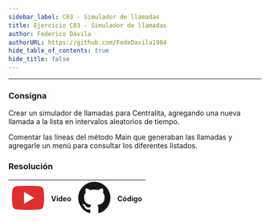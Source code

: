 ```yaml
---
sidebar_label: C03 - Simulador de llamadas
title: Ejercicio C03 - Simulador de llamadas
author: Federico Dávila
authorURL: https://github.com/FedeDavila1984
hide_table_of_contents: true
hide_title: false
---
```

---
### Consigna
Crear un simulador de llamadas para Centralita, agregando una nueva llamada a la lista en intervalos aleatorios de tiempo. 

Comentar las líneas del método Main que generaban las llamadas y agregarle un menú para consultar los diferentes listados.

### Resolución
| ![img](/base/youtube.svg) | Video | ![img](/base/github.svg) | Código |
| :-------------------------------------: | :---: | :------------------------------------: | :----: |
